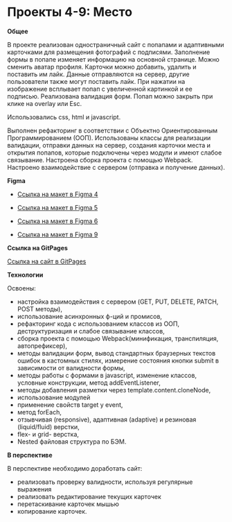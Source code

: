 # Проекты 4-9: Место

**Общее**

В проекте реализован одностраничный сайт с попапами и адаптивными 
карточками для размещения фотографий с подписями. Заполнение формы 
в попапе изменяет информацию на основной странице. Можно сменить аватар профиля.
Карточки можно добавить, удалить и поставить им лайк. Данные отправляются на сервер,
другие пользователи также могут поставить лайк.
При нажатии на изображение всплывает попап с увеличенной картинкой и ее подписью. 
Реализована валидация форм. Попап можно закрыть при клике на overlay или Esc.

Использовались css, html и javascript.

Выполнен рефакторинг в соответствии с Объектно Ориентированным Программированием (ООП). 
Использованы классы для реализации валидации, отправки данных на сервер,
создания карточки места и открытия попапов, которые 
подключены через модули и имеют слабое связывание. Настроена сборка проекта с помощью Webpack.
Настроено взаимодействие с сервером (отправка и получение данных).

**Figma**

* [Ссылка на макет в Figma 4](https://www.figma.com/file/StZjf8HnoeLdiXS7dYrLAh/JavaScript.-Sprint-4)

* [Ссылка на макет в Figma 5](https://www.figma.com/file/nlYpT4VhFiwimn2YlncrcF/JavaScript.-Sprint-5?node-id=0%3A1)

* [Ссылка на макет в Figma 6](https://www.figma.com/file/XNaGNEZD5NEjeyJzAT4gMb/JavaScript.-Sprint-6?node-id=0%3A1) 

* [Ссылка на макет в Figma 9](https://www.figma.com/file/hhhIavVTeuilfPPZ6sbifl/JavaScript.-Sprint-9?node-id=0%3A1)

**Ссылка на GitPages**

[Ссылка на сайт в GitPages](https://dianadomino24.github.io/mesto/)

**Технологии**

Освоены:

* настройка взаимодействия с сервером (GET, PUT, DELETE, PATCH, POST методы),
* использование асинхронных ф-ций и промисов,
* рефакторинг кода с использованием классов из ООП,
деструктуризация и слабое связывание классов,
* сборка проекта с помощью Webpack(минификация, транспиляция, автопрефиксер),
* методы валидации форм, вывод стандартных браузерных текстов ошибок в кастомных стилях,
измерение состояния кнопки submit в зависимости от валидности формы,
* методы работы с формами в javascript, изменение классов, 
условные конструкции, метод addEventListener,
* методы добавления разметки через template.content.cloneNode,
* использование модулей 
* применение свойств target у event,
* метод forEach,
* отзывчивая (responsive), адаптивная (adaptive) и
резиновая (liquid/fluid) верстки,
* flex- и grid- верстка,
* Nested файловая структура по БЭМ.

**В перспективе**

В перспективе необходимо доработать сайт: 

* реализовать проверку валидности, используя регулярные выражения
* реализовать редактирование текущих карточек
* перетаскивание карточек мышью
* копирование карточек.
